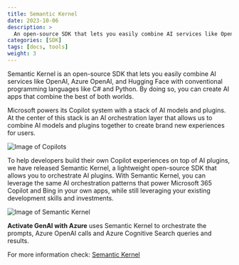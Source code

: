 ```yaml
---
title: Semantic Kernel
date: 2023-10-06
description: >
  An open-source SDK that lets you easily combine AI services like OpenAI, Azure OpenAI, and Hugging Face with conventional programming languages like C# and Python.
categories: [SDK]
tags: [docs, tools]
weight: 3
---
```


Semantic Kernel is an open-source SDK that lets you easily combine AI services like OpenAI, Azure OpenAI, and Hugging Face with conventional programming languages like C# and Python. By doing so, you can create AI apps that combine the best of both worlds.

Microsoft powers its Copilot system with a stack of AI models and plugins. At the center of this stack is an AI orchestration layer that allows us to combine AI models and plugins together to create brand new experiences for users.

![Image of Copilots](https://learn.microsoft.com/en-us/semantic-kernel/media/copilot-stack.png)

To help developers build their own Copilot experiences on top of AI plugins, we have released Semantic Kernel, a lightweight open-source SDK that allows you to orchestrate AI plugins. With Semantic Kernel, you can leverage the same AI orchestration patterns that power Microsoft 365 Copilot and Bing in your own apps, while still leveraging your existing development skills and investments.

![Image of Semantic Kernel](https://learn.microsoft.com/en-us/semantic-kernel/media/mind-and-body-of-semantic-kernel.png)

**Activate GenAI with Azure** uses Semantic Kernel to orchestrate the prompts, Azure OpenAI calls and Azure Cognitive Search queries and results.

For more information check: [Semantic Kernel](https://learn.microsoft.com/en-us/semantic-kernel/overview/)